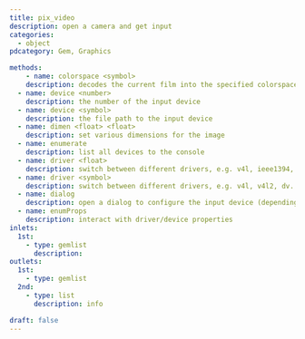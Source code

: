 ```yaml
---
title: pix_video
description: open a camera and get input
categories:
  - object
pdcategory: Gem, Graphics

methods:
    - name: colorspace <symbol>
    description: decodes the current film into the specified colorspace, if supported by the backend.
  - name: device <number>
    description: the number of the input device
  - name: device <symbol>
    description: the file path to the input device
  - name: dimen <float> <float>
    description: set various dimensions for the image
  - name: enumerate
    description: list all devices to the console
  - name: driver <float>
    description: switch between different drivers, e.g. v4l, ieee1394, etc.
  - name: driver <symbol>
    description: switch between different drivers, e.g. v4l, v4l2, dv...
  - name: dialog
    description: open a dialog to configure the input device (depending on driver / Operating System)
  - name: enumProps
    description: interact with driver/device properties
inlets:
  1st:
    - type: gemlist
      description:
outlets:
  1st:
    - type: gemlist
  2nd:
    - type: list
      description: info

draft: false
---
```

